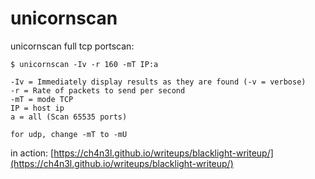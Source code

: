 # unicornscan

unicornscan full tcp portscan:

```text
$ unicornscan -Iv -r 160 -mT IP:a

-Iv = Immediately display results as they are found (-v = verbose)
-r = Rate of packets to send per second
-mT = mode TCP
IP = host ip
a = all (Scan 65535 ports)
```

`for udp, change -mT to -mU`

in action: [https://ch4n3l.github.io/writeups/blacklight-writeup/](https://ch4n3l.github.io/writeups/blacklight-writeup/)

